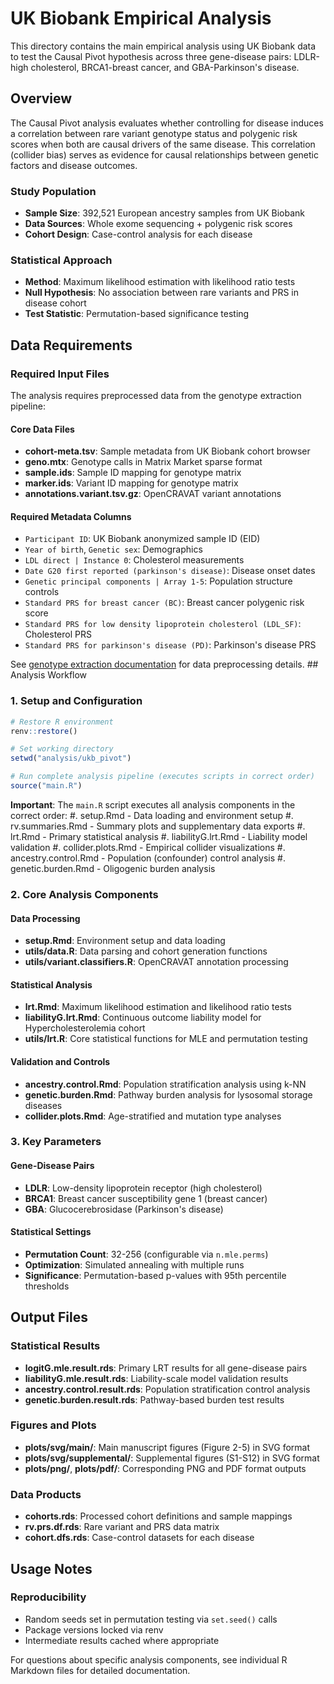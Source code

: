 # UK Biobank Empirical Analysis

This directory contains the main empirical analysis using UK Biobank
data to test the Causal Pivot hypothesis across three gene-disease
pairs: LDLR-high cholesterol, BRCA1-breast cancer, and GBA-Parkinson's
disease.

## Overview

The Causal Pivot analysis evaluates whether controlling for disease
induces a correlation between rare variant genotype status and polygenic
risk scores when both are causal drivers of the same disease. This
correlation (collider bias) serves as evidence for causal relationships
between genetic factors and disease outcomes.

### Study Population

-   **Sample Size**: 392,521 European ancestry samples from UK Biobank
-   **Data Sources**: Whole exome sequencing + polygenic risk scores
-   **Cohort Design**: Case-control analysis for each disease

### Statistical Approach

-   **Method**: Maximum likelihood estimation with likelihood ratio
    tests
-   **Null Hypothesis**: No association between rare variants and PRS in
    disease cohort
-   **Test Statistic**: Permutation-based significance testing

## Data Requirements

### Required Input Files

The analysis requires preprocessed data from the genotype extraction
pipeline:

#### Core Data Files

-   **cohort-meta.tsv**: Sample metadata from UK Biobank cohort browser
-   **geno.mtx**: Genotype calls in Matrix Market sparse format
-   **sample.ids**: Sample ID mapping for genotype matrix
-   **marker.ids**: Variant ID mapping for genotype matrix
-   **annotations.variant.tsv.gz**: OpenCRAVAT variant annotations

#### Required Metadata Columns

-   `Participant ID`: UK Biobank anonymized sample ID (EID)
-   `Year of birth`, `Genetic sex`: Demographics
-   `LDL direct | Instance 0`: Cholesterol measurements
-   `Date G20 first reported (parkinson's disease)`: Disease onset dates
-   `Genetic principal components | Array 1-5`: Population structure
    controls
-   `Standard PRS for breast cancer (BC)`: Breast cancer polygenic risk
    score
-   `Standard PRS for low density lipoprotein cholesterol (LDL_SF)`:
    Cholesterol PRS
-   `Standard PRS for parkinson's disease (PD)`: Parkinson's disease PRS

See [genotype extraction documentation](../../gt_extract/README.md) for
data preprocessing details. \## Analysis Workflow

### 1. Setup and Configuration

``` r
# Restore R environment
renv::restore()

# Set working directory
setwd("analysis/ukb_pivot")

# Run complete analysis pipeline (executes scripts in correct order)
source("main.R")
```

**Important**: The `main.R` script executes all analysis components in
the correct order: #. setup.Rmd - Data loading and environment setup #.
rv.summaries.Rmd - Summary plots and supplementary data exports #.
lrt.Rmd - Primary statistical analysis #. liabilityG.lrt.Rmd - Liability
model validation #. collider.plots.Rmd - Empirical collider
visualizations #. ancestry.control.Rmd - Population (confounder) control
analysis #. genetic.burden.Rmd - Oligogenic burden analysis

### 2. Core Analysis Components

#### Data Processing

-   **setup.Rmd**: Environment setup and data loading
-   **utils/data.R**: Data parsing and cohort generation functions
-   **utils/variant.classifiers.R**: OpenCRAVAT annotation processing

#### Statistical Analysis

-   **lrt.Rmd**: Maximum likelihood estimation and likelihood ratio
    tests
-   **liabilityG.lrt.Rmd**: Continuous outcome liability model for
    Hypercholesterolemia cohort
-   **utils/lrt.R**: Core statistical functions for MLE and permutation
    testing

#### Validation and Controls

-   **ancestry.control.Rmd**: Population stratification analysis using
    k-NN
-   **genetic.burden.Rmd**: Pathway burden analysis for lysosomal
    storage diseases
-   **collider.plots.Rmd**: Age-stratified and mutation type analyses

### 3. Key Parameters

#### Gene-Disease Pairs

-   **LDLR**: Low-density lipoprotein receptor (high cholesterol)
-   **BRCA1**: Breast cancer susceptibility gene 1 (breast cancer)
-   **GBA**: Glucocerebrosidase (Parkinson's disease)

#### Statistical Settings

-   **Permutation Count**: 32-256 (configurable via `n.mle.perms`)
-   **Optimization**: Simulated annealing with multiple runs
-   **Significance**: Permutation-based p-values with 95th percentile
    thresholds

## Output Files

### Statistical Results

-   **logitG.mle.result.rds**: Primary LRT results for all gene-disease
    pairs
-   **liabilityG.mle.result.rds**: Liability-scale model validation
    results
-   **ancestry.control.result.rds**: Population stratification control
    analysis
-   **genetic.burden.result.rds**: Pathway-based burden test results

### Figures and Plots

-   **plots/svg/main/**: Main manuscript figures (Figure 2-5) in SVG
    format
-   **plots/svg/supplemental/**: Supplemental figures (S1-S12) in SVG
    format
-   **plots/png/**, **plots/pdf/**: Corresponding PNG and PDF format
    outputs

### Data Products

-   **cohorts.rds**: Processed cohort definitions and sample mappings
-   **rv.prs.df.rds**: Rare variant and PRS data matrix
-   **cohort.dfs.rds**: Case-control datasets for each disease

## Usage Notes

### Reproducibility

-   Random seeds set in permutation testing via `set.seed()` calls
-   Package versions locked via renv
-   Intermediate results cached where appropriate

For questions about specific analysis components, see individual R
Markdown files for detailed documentation.
